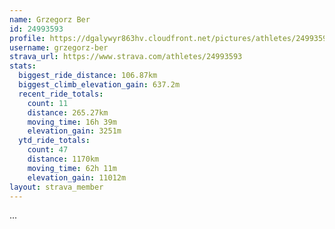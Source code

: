 ```yaml
---
name: Grzegorz Ber
id: 24993593
profile: https://dgalywyr863hv.cloudfront.net/pictures/athletes/24993593/7453165/11/large.jpg
username: grzegorz-ber
strava_url: https://www.strava.com/athletes/24993593
stats:
  biggest_ride_distance: 106.87km
  biggest_climb_elevation_gain: 637.2m
  recent_ride_totals:
    count: 11
    distance: 265.27km
    moving_time: 16h 39m
    elevation_gain: 3251m
  ytd_ride_totals:
    count: 47
    distance: 1170km
    moving_time: 62h 11m
    elevation_gain: 11012m
layout: strava_member
--- 
```

...

